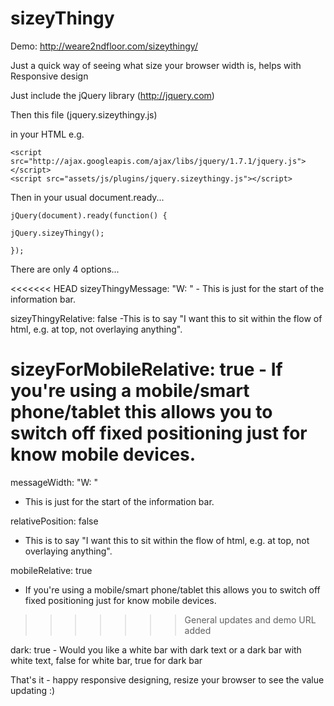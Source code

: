 sizeyThingy
===========

Demo: http://weare2ndfloor.com/sizeythingy/

Just a quick way of seeing what size your browser width is, helps with Responsive design

Just include the jQuery library (http://jquery.com)

Then this file (jquery.sizeythingy.js)

in your HTML e.g.

    <script src="http://ajax.googleapis.com/ajax/libs/jquery/1.7.1/jquery.js"></script> 
    <script src="assets/js/plugins/jquery.sizeythingy.js"></script> 

Then in your usual document.ready...


    jQuery(document).ready(function() {

    jQuery.sizeyThingy(); 
    
    });

There are only 4 options...

<<<<<<< HEAD
sizeyThingyMessage: "W: " - This is just for the start of the information bar.

sizeyThingyRelative: false -This is to say "I want this to sit within the flow of html, e.g. at top, not overlaying anything".

sizeyForMobileRelative: true - If you're using a mobile/smart phone/tablet this allows you to switch off fixed positioning just for know mobile devices.
=======
messageWidth: "W: "
- This is just for the start of the information bar.

relativePosition: false
- This is to say "I want this to sit within the flow of html, e.g. at top, not overlaying anything".

mobileRelative: true
- If you're using a mobile/smart phone/tablet this allows you to switch off fixed positioning just for know mobile devices.
>>>>>>> General updates and demo URL added

dark: true - Would you like a white bar with dark text or a dark bar with white text, false for white bar, true for dark bar

That's it - happy responsive designing, resize your browser to see the value updating :)